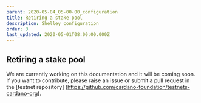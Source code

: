```yaml
---
parent: 2020-05-04_05-00-00_configuration
title: Retiring a stake pool
description: Shelley configuration
order: 3
last_updated: 2020-05-01T08:00:00.000Z
---
```

## Retiring a stake pool

We are currently working on this documentation and it will be coming soon. If you want to contribute, please raise an issue or submit a pull request in the [testnet repository] (https://github.com/cardano-foundation/testnets-cardano-org).

